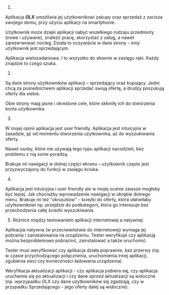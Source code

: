 1.

Aplikacja ***OLX*** umożliwia jej użytkownikowi zakupy oraz sprzedaż z zacisza swojego domu, przy użyciu aplikacji na smartphonie. 

Użytkownik może dzięki aplikacji nabyć wszelkiego rodzaju przedmioty (nowe i używane), znaleźć pracę, skorzystać z usług, a nawet zarezerwować nocleg. Działa to oczywiście w dwie strony – inny użytkownik jest sprzedającym.

Aplikacja wielozadaniowa. I to wszystko do słownie w zasięgu ręki. Każdy znajdzie to czego szuka.

2. 


Są dwie strony użytkowników aplikacji – sprzedający oraz kupujący. Jedni chcą za pośrednictwem aplikacji sprzedać swoją ofertę, a drudzy poszukują oferty dla siebie. 

Obie strony mają jasne i określone cele, które skłoniły ich do stworzenia konta użytkownika.

3. 

W mojej opinii aplikacja jest user friendly. Aplikacja jest intuicyjna w zasadzie, ąż od momentu stworzenia użytkownika, aż do wyszukiwania oferty.

Nawet osoby, które nie używają tego typu aplikacji nacodzień, bez problemu z nią sonie poradzą.

Brakuje mi nawigacji w dolnej części ekranu – użytkownik często jest przyzwyczajony do funkcji w zasięgu kciuka.


4. 


Aplikacja jest intuicyjna i user friendly ale w mojej ocenie zawsze mogłoby być lepiej. Jak chociażby wprowadzenie nawigacji w obrębie dolnego menu.
Brakuje mi też "okruszków" - ścieżki do oferty, która ułatwiłaby użytkownikowi np. przejdzie do podkategorii, która go interesuje bez przechodzenia całej ścieżki wyszukiwania.


5. Różnice między testowaniem aplikacji internetowej a natywnej:

Aplikacjia natywna (w przeciwieństwie do internetowej) wymaga jej pobrania i zainstalowania na urządzeniu. Tester weryfikuje czy aplikację można bezproblemowo pobraćmć, zainstalować a także uruchomić.

Tester musi weryfikować czy aplikacja działa poprawnie, bez przerwy (np. w czasie przychodzącego połącznenia, uruchomienia innej aplikacji, zgubienia sieci czy konieczności ładowania urządzenia).

Weryfikacja aktualizacji aplikacji - czy aplikacja pobiera się, czy aplikacja uruchamia się po aktualizacji i czy dane sprzed aktualizacji są widoczne (np. wprzypadku OLX czy dane użytkowników się zgadzają, czy w przypadku Sprzedającego - jego oferty dalej są widoczne).




